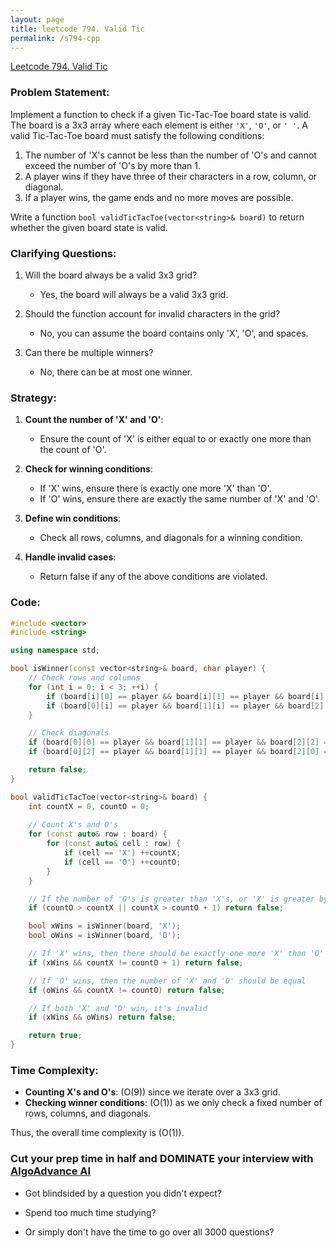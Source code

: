 ```yaml
---
layout: page
title: leetcode 794. Valid Tic
permalink: /s794-cpp
---
```

[Leetcode 794. Valid Tic](https://algoadvance.github.io/algoadvance/l794)
### Problem Statement:
Implement a function to check if a given Tic-Tac-Toe board state is valid. The board is a 3x3 array where each element is either `'X'`, `'O'`, or `' '`. A valid Tic-Tac-Toe board must satisfy the following conditions:
1. The number of 'X's cannot be less than the number of 'O's and cannot exceed the number of 'O's by more than 1.
2. A player wins if they have three of their characters in a row, column, or diagonal.
3. If a player wins, the game ends and no more moves are possible.

Write a function `bool validTicTacToe(vector<string>& board)` to return whether the given board state is valid.

### Clarifying Questions:
1. Will the board always be a valid 3x3 grid?
   - Yes, the board will always be a valid 3x3 grid.
   
2. Should the function account for invalid characters in the grid?
   - No, you can assume the board contains only 'X', 'O', and spaces.

3. Can there be multiple winners?
   - No, there can be at most one winner.

### Strategy:
1. **Count the number of 'X' and 'O'**:
   - Ensure the count of 'X' is either equal to or exactly one more than the count of 'O'.

2. **Check for winning conditions**:
   - If 'X' wins, ensure there is exactly one more 'X' than 'O'.
   - If 'O' wins, ensure there are exactly the same number of 'X' and 'O'.

3. **Define win conditions**:
   - Check all rows, columns, and diagonals for a winning condition.

4. **Handle invalid cases**:
   - Return false if any of the above conditions are violated.

### Code:
```cpp
#include <vector>
#include <string>

using namespace std;

bool isWinner(const vector<string>& board, char player) {
    // Check rows and columns
    for (int i = 0; i < 3; ++i) {
        if (board[i][0] == player && board[i][1] == player && board[i][2] == player) return true;
        if (board[0][i] == player && board[1][i] == player && board[2][i] == player) return true;
    }

    // Check diagonals
    if (board[0][0] == player && board[1][1] == player && board[2][2] == player) return true;
    if (board[0][2] == player && board[1][1] == player && board[2][0] == player) return true;

    return false;
}

bool validTicTacToe(vector<string>& board) {
    int countX = 0, countO = 0;
    
    // Count X's and O's
    for (const auto& row : board) {
        for (const auto& cell : row) {
            if (cell == 'X') ++countX;
            if (cell == 'O') ++countO;
        }
    }

    // If the number of 'O's is greater than 'X's, or 'X' is greater by more than 1, return false
    if (countO > countX || countX > countO + 1) return false;

    bool xWins = isWinner(board, 'X');
    bool oWins = isWinner(board, 'O');

    // If 'X' wins, then there should be exactly one more 'X' than 'O'
    if (xWins && countX != countO + 1) return false;

    // If 'O' wins, then the number of 'X' and 'O' should be equal
    if (oWins && countX != countO) return false;

    // If both 'X' and 'O' win, it's invalid
    if (xWins && oWins) return false;

    return true;
}
```

### Time Complexity:
- **Counting X's and O's**: \(O(9)\) since we iterate over a 3x3 grid.
- **Checking winner conditions**: \(O(1)\) as we only check a fixed number of rows, columns, and diagonals.

Thus, the overall time complexity is \(O(1)\).


### Cut your prep time in half and DOMINATE your interview with [AlgoAdvance AI](https://algoAdvance.com)

- Got blindsided by a question you didn't expect?

- Spend too much time studying?

- Or simply don't have the time to go over all 3000 questions?

